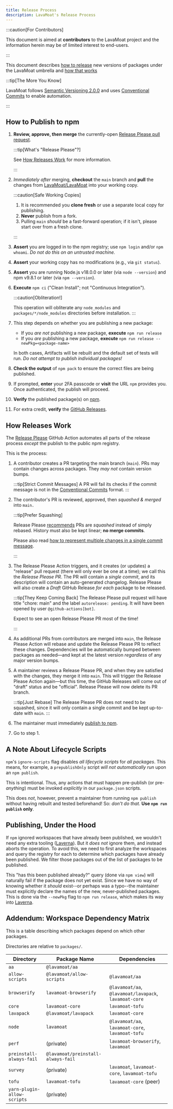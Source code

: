 ```yaml
---
title: Release Process
description: LavaMoat's Release Process
---
```


:::caution[For Contributors]

This document is aimed at **contributors** to the LavaMoat project and the information herein may be of limited interest to end-users.

:::

This document describes [how to release](#how-to-publish-to-npm) new versions of packages under the LavaMoat umbrella and [how that works](#how-releases-work)

:::tip[The More You Know]

LavaMoat follows [Semantic Versioning 2.0.0](https://semver.org/spec/v2.0.0.html) and uses [Conventional Commits][] to enable automation.

:::

## How to Publish to npm

1. **Review, approve, then merge** the currently-open [Release Please pull request](https://github.com/LavaMoat/LavaMoat/pulls?q=is%3Aopen+is%3Apr+label%3A%22autorelease%3A+pending%22+sort%3Aupdated-desc).

   :::tip[What's "Release Please"?]

   See [How Releases Work](#how-releases-work) for more information.

   :::

2. _Immediately after_ merging, **checkout** the `main` branch and **pull** the changes from [LavaMoat/LavaMoat][] into your working copy.

   :::caution[Safe Working Copies]

   1. It is recommended you **clone fresh** or use a separate local copy for publishing.
   2. **Never** publish from a fork.
   3. Pulling `main` _should_ be a fast-forward operation; if it isn't, please start over from a fresh clone.

   :::

3. **Assert** you are logged in to the npm registry; use `npm login` and/or `npm whoami`. _Do not do this on an untrusted machine._
4. **Assert** your working copy has no modifications (e.g., via `git status`).
5. **Assert** you are running Node.js v18.0.0 or later (via `node --version`) and npm v9.8.1 or later (via `npm --version`).
6. **Execute** `npm ci` ("Clean Install"; not "Continuous Integration").

   :::caution[Obliteration!]

   This operation will obliterate any `node_modules` and `packages/*/node_modules` directories before installation.
   :::

7. This step depends on whether you are publishing a new package:

   - If you _are not_ publishing a new package, **execute** `npm run release`
   - If you _are_ publishing a new package, **execute** `npm run release --newPkg=<package-name>`

   In both cases, Artifacts will be rebuilt and the default set of tests will run. _Do not attempt to publish individual packages!_

8. **Check the output** of `npm pack` to ensure the correct files are being published.
9. If prompted, **enter** your 2FA passcode or **visit** the URL `npm` provides you. Once authenticated, the publish will proceed.
10. **Verify** the published package(s) on [npm](https://www.npmjs.com/search?q=lavamoat).
11. For extra credit, **verify** the [GitHub Releases](https://github.com/LavaMoat/LavaMoat/releases).

## How Releases Work

The [Release Please][] GitHub Action automates all parts of the release process _except_ the publish to the public npm registry.

This is the process:

1. A contributor creates a PR targeting the main branch (`main`). PRs may contain changes across packages. They _may not_ contain version bumps.

   :::tip[Strict Commit Messages]
   A PR will fail its checks if the commit message is not in the [Conventional Commits][] format.
   :::

2. The contributor's PR is reviewed, approved, then _squashed & merged_ into `main.`

   :::tip[Prefer Squashing]

   Release Please [recommends](https://github.com/googleapis/release-please#linear-git-commit-history-use-squash-merge) PRs are _squashed_ instead of simply rebased. History must also be kept linear; **no merge commits**.

   Please also read [how to represent multiple changes in a single commit message](https://github.com/googleapis/release-please#what-if-my-pr-contains-multiple-fixes-or-features).

   :::

3. The Release Please Action triggers, and it creates (or updates) a "release" pull request (there will only ever be one at a time); we call this the _Release Please PR_. The PR will contain a _single commit_, and its description will contain an auto-generated changelog. Release Please will also create a _Draft_ GitHub Release _for each_ package to be released.

   :::tip[They Keep Coming Back]
   The Release Please pull request will have title "chore: main" and the label `autorelease: pending`. It will have been opened by user `@github-actions[bot]`.

   Expect to see an open Release Please PR most of the time!

   :::

4. As additional PRs from contributors are merged into `main`, the Release Please Action will rebase and update the Release Please PR to reflect these changes. Dependencies will be automatically bumped between packages as needed—and kept at the latest version _regardless_ of any major version bumps.
5. A maintainer reviews a Release Please PR, and when they are satisfied with the changes, they merge it into `main`. This will trigger the Release Please Action again—but this time, the GitHub Releases will come out of "draft" status and be "official". Release Please will now delete its PR branch.

   :::tip[Just Rebase]
   The Release Please PR does not need to be squashed, since it will only contain a single commit and be kept up-to-date with `main`.
   :::

6. The maintainer must immediately [publish to npm](#how-to-publish-to-npm).
7. Go to step 1.

## A Note About Lifecycle Scripts

`npm`'s `ignore-scripts` flag disables _all lifecycle scripts_ for _all packages_. This means, for example, a `prepublishOnly` script _will not automatically run_ upon an `npm publish`.

This is intentional. Thus, any actions that must happen pre-publish (or pre-_anything_) must be invoked _explicitly_ in our `package.json` scripts.

This does _not_, however, prevent a maintainer from running `npm publish` without having rebuilt and tested beforehand! So: _don't do that._ **Use `npm run publish` only**.

## Publishing, Under the Hood

If `npm` ignored workspaces that have already been published, we wouldn't need any extra tooling ([Laverna][lavamoat-laverna]). But it _does not_ ignore them, and instead aborts the operation. To avoid this, we need to first analyze the workspaces and query the registry for each to determine which packages have already been published. We filter those packages out of the list of packages to be published.

This "has this been published already?" query (done via `npm view`) will naturally fail if the package does not yet exist. Since we have no way of knowing whether it _should_ exist--or perhaps was a typo--the maintainer must explicitly declare the names of the new, never-published packages. This is done via the `--newPkg` flag to `npm run release`, which makes its way into [Laverna][lavamoat-laverna].

## Addendum: Workspace Dependency Matrix

This is a table describing which packages depend on which other packages.

Directories are relative to `packages/`.

| Directory                   | Package Name                       | Dependencies                                          |
| --------------------------- | ---------------------------------- | ----------------------------------------------------- |
| `aa`                        | `@lavamoat/aa`                     |                                                       |
| `allow-scripts`             | `@lavamoat/allow-scripts`          | `@lavamoat/aa`                                        |
| `browserify`                | `lavamoat-browserify`              | `@lavamoat/aa`, `@lavamoat/lavapack`, `lavamoat-core` |
| `core`                      | `lavamoat-core`                    | `lavamoat-tofu`                                       |
| `lavapack`                  | `@lavamoat/lavapack`               | `lavamoat-core`                                       |
| `node`                      | `lavamoat`                         | `@lavamoat/aa`, `lavamoat-core`, `lavamoat-tofu`      |
| `perf`                      | (private)                          | `lavamoat-browserify`, `lavamoat`                     |
| `preinstall-always-fail`    | `@lavamoat/preinstall-always-fail` |                                                       |
| `survey`                    | (private)                          | `lavamoat`, `lavamoat-core`, `lavamoat-tofu`          |
| `tofu`                      | `lavamoat-tofu`                    | `lavamoat-core` (peer)                                |
| `yarn-plugin-allow-scripts` | (private)                          |                                                       |

[Release Please]: https://github.com/google-github-actions/release-please-action
[Conventional Commits]: https://www.conventionalcommits.org/en/v1.0.0/#summary
[LavaMoat/LavaMoat]: https://github.com/LavaMoat/LavaMoat
[lavamoat-laverna]: https://github.com/lavamoat/lavamoat/tree/main/packages/laverna/#README
